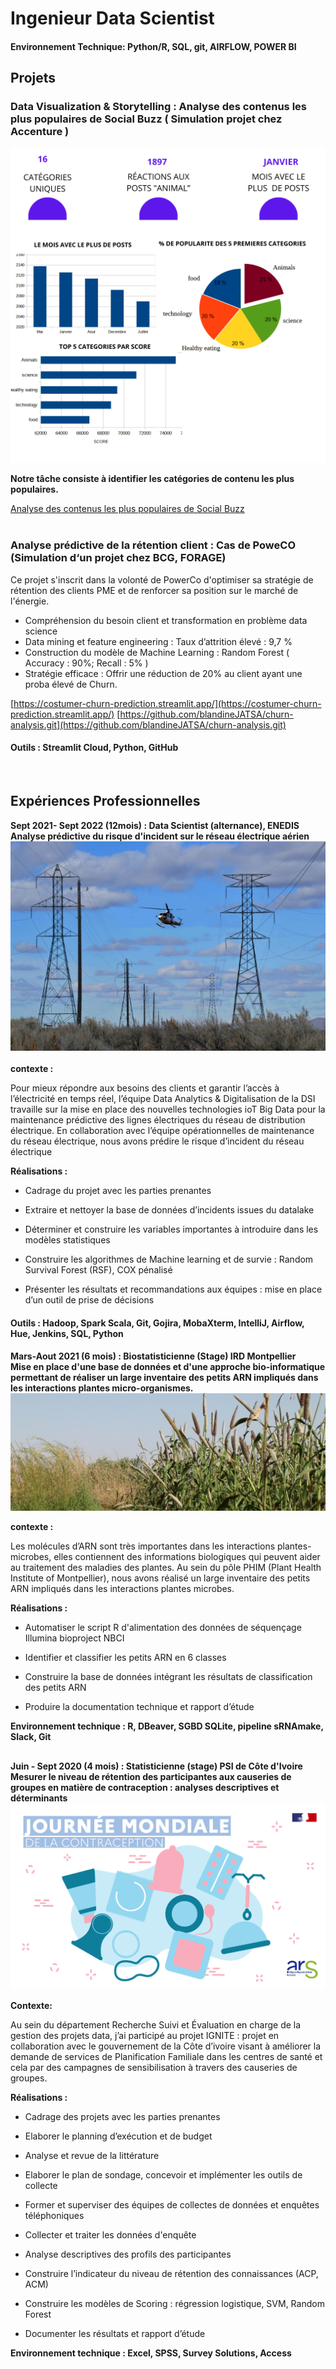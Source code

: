 # Ingenieur Data Scientist

#### Environnement Technique: Python/R, SQL, git, AIRFLOW, POWER BI

## Projets
### Data Visualization & Storytelling : Analyse des contenus les plus populaires de Social Buzz ( Simulation projet chez Accenture )
![Data analytics](/assets/img/banniere_portfolio_poject.png)


**Notre tâche consiste à identifier les catégories de contenu les plus populaires.** 

[Analyse des contenus les plus populaires de Social Buzz](/assets/pdf/Datanalytis.pdf)
<br> <br>



### Analyse prédictive de la rétention client : Cas de PoweCO (Simulation d‘un projet chez BCG, FORAGE)   

Ce projet s'inscrit dans la volonté de PowerCo d'optimiser sa stratégie de rétention des clients PME et de renforcer sa position sur le marché de l'énergie.

- Compréhension du besoin client et transformation en problème data science
- Data mining et feature engineering : Taux d’attrition élevé : 9,7 %
- Construction du modèle de Machine Learning : Random Forest ( Accuracy : 90%; Recall : 5% )
- Stratégie efficace : Offrir une réduction de 20% au client ayant une proba élevé de Churn.

[https://costumer-churn-prediction.streamlit.app/](https://costumer-churn-prediction.streamlit.app/)
[https://github.com/blandineJATSA/churn-analysis.git](https://github.com/blandineJATSA/churn-analysis.git)



####  Outils : Streamlit Cloud, Python, GitHub
<br>

## Expériences Professionnelles
**Sept 2021- Sept 2022 (12mois) : Data Scientist (alternance), ENEDIS**
<br>
**Analyse prédictive du risque d'incident sur le réseau électrique aérien**
![Reseau electricite ENEDIS](/assets/img/reseauxelectrique.jpg)
<br> <br>
**contexte :**
<p>Pour mieux répondre aux besoins des clients et garantir l’accès à l’électricité en temps réel, l’équipe Data Analytics & Digitalisation de la DSI travaille sur la mise en place des nouvelles technologies ioT Big Data pour la maintenance prédictive des lignes électriques du réseau de distribution électrique. En collaboration avec l’équipe opérationnelles de maintenance du réseau électrique, nous avons prédire le risque d’incident du réseau électrique </p>

**Réalisations :**

- Cadrage du projet avec les parties prenantes
  
- Extraire et nettoyer la base de données  d’incidents issues du datalake

- Déterminer et construire les variables importantes à introduire dans les modèles statistiques
  
- Construire les algorithmes de Machine learning et de survie :  Random Survival Forest  (RSF),  COX pénalisé
  
- Présenter les résultats et recommandations aux équipes : mise en place d’un outil de prise de décisions


####  Outils : Hadoop, Spark Scala, Git, Gojira, MobaXterm, IntelliJ, Airflow, Hue, Jenkins, SQL, Python



**Mars-Aout 2021 (6 mois) : Biostatisticienne (Stage) IRD Montpellier**
<br>
**Mise en place d'une base de données et d'une approche bio-informatique permettant de réaliser un large inventaire des petits ARN impliqués dans les interactions plantes micro-organismes.**
![Reseau electricite ENEDIS](/assets/img/images_ird.jpg)
<br>

**contexte :**

 Les molécules d’ARN sont très importantes dans les interactions plantes-microbes, elles contiennent des informations biologiques qui peuvent aider au traitement des maladies des plantes.
Au sein du pôle PHIM (Plant Health Institute of Montpellier), nous avons réalisé un large inventaire des petits ARN impliqués dans les interactions plantes microbes.

**Réalisations :**

- Automatiser le   script R d'alimentation des données de séquençage Illumina bioproject NBCI
  
- Identifier et classifier  les petits ARN en 6 classes
  
- Construire  la base de données intégrant les résultats de classification des petits ARN
  
- Produire   la  documentation technique et rapport d’étude


**Environnement technique : R, DBeaver, SGBD SQLite, pipeline sRNAmake, Slack, Git**

##


**Juin - Sept 2020 (4 mois) : Statisticienne (stage) PSI de Côte d'Ivoire**
<br>
**Mesurer le niveau de rétention des participantes aux causeries de groupes en matière de contraception : analyses descriptives et déterminants**
![Reseau electricite ENEDIS](/assets/img/rs-contraception2021.jpg)

**Contexte:**

 Au sein du département Recherche Suivi et Évaluation en charge de la gestion des projets data, j’ai participé au projet IGNITE : projet en collaboration avec le gouvernement de la Côte d’ivoire visant à améliorer la demande de services de Planification Familiale dans les centres de santé et cela par des campagnes de sensibilisation à travers des causeries de groupes.


**Réalisations :**

- Cadrage des projets avec les parties prenantes
   
- Elaborer le planning d’exécution et de budget
  
- Analyse  et revue de la littérature
   
- Elaborer le plan de sondage, concevoir et implémenter  les  outils de collecte
  
- Former et superviser des équipes de collectes de données et enquêtes téléphoniques
  
- Collecter et traiter les données d'enquête
  
- Analyse descriptives des profils des participantes
  
- Construire  l’indicateur du niveau de rétention des connaissances (ACP, ACM)
  
- Construire les modèles de Scoring  : régression logistique, SVM, Random Forest
  
- Documenter les résultats et rapport d’étude   

**Environnement technique :  Excel, SPSS, Survey Solutions, Access**
